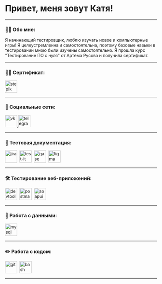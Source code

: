 # Привет, меня зовут Катя!

---

### 👨‍💻 Обо мне:

Я начинающий тестировщик, люблю изучать новое и компьютерные игры! Я целеустремленна и самостоятельна, поэтому базовые навыки в тестировании мною были изучены самостоятельно. Я прошла курс "Тестирование ПО с нуля" от Артёма Русова и получила сертификат.

---

### 👩‍🎓 Сертификат:
<div id="badges">
	<a href ="https://stepik.org/cert/2584643" target="_blank">
		<img src="https://upload.wikimedia.org/wikipedia/commons/4/42/Stepik_logotype.png" width="40" height="40" alt="stepik" />
		</a>

---

### 🤝 Социальные сети:

<div id="badges">
    <a href="https://vk.com/97hotgirl/" target="_blank">
      <img src="https://img.icons8.com/?size=100&id=13977&format=png&color=000000" width="40" height="40" alt="vk" />
    </a>
    <a href="https://t.me/ekaterina_lost" target="_blank">
      <img src="https://cdn-icons-png.flaticon.com/512/2111/2111646.png" width="40" height="40" alt="telegram" />
    </a>
  </div>
  
  ---
  
  ### 📁 Тестовая документация:
  
  <div>
  <img src="https://cdn.jsdelivr.net/gh/devicons/devicon/icons/jira/jira-original.svg" title="jira" alt="jira" width="40" height="40"/>&nbsp
  <img src="https://docs.testit.software/images/testit_logo_icon_blue.png" title="test-it" alt="test-it" width="40" height="40"/>&nbsp
  <img src="https://luna1.co/eb0187.png" title="qase" alt="qase" width="40" height="40"/>&nbsp
  <img src="https://cdn.jsdelivr.net/gh/devicons/devicon/icons/figma/figma-original.svg" title="figma" alt="figma" width="40" height="40"/>&nbsp
</div>

---

### 🛠 Тестирование веб-приложений:

<div>
  <img src="https://d33wubrfki0l68.cloudfront.net/38b5c953a4667366685d55db55d057c86db1fc54/a0fdc/static/acae6b24d940347661ca901ea07f47c1/chrome-dev-logo-icon.png" title="devtools" alt="devtools" width="40" height="40"/>&nbsp
  <img src="https://seeklogo.com/images/P/postman-logo-0087CA0D15-seeklogo.com.png" title="postman" alt="postman" width="40" height="40"/>&nbsp
  <img src="https://static0.smartbear.co/smartbearbrand/media/images/home/soapui-icon.svg" title="soapui" alt="soapui" width="40" height="40"/>&nbsp
</div>

---

### 💾 Работа с данными:

<div>
  <img src="https://cdn.jsdelivr.net/gh/devicons/devicon/icons/mysql/mysql-original.svg" title="mysql" alt="mysql" width="40" height="40"/>&nbsp
</div>

---

### ✏️ Работа с кодом:

<div>
  <img src="https://cdn.jsdelivr.net/gh/devicons/devicon/icons/git/git-original.svg" title="git" alt="git" width="40" height="40"/>&nbsp
  <img src="https://upload.wikimedia.org/wikipedia/commons/thumb/4/4b/Bash_Logo_Colored.svg/1024px-Bash_Logo_Colored.svg.png?20180723054350" title="bash" alt="bash" width="40" height="40"/>&nbsp
  
</div>

---